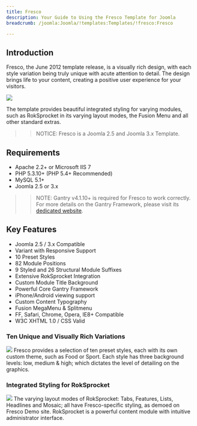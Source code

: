 ```yaml
---
title: Fresco
description: Your Guide to Using the Fresco Template for Joomla
breadcrumb: /joomla:Joomla/!templates:Templates/!fresco:Fresco

---
```


Introduction
-----
Fresco, the June 2012 template release, is a visually rich design, with each style variation being truly unique with acute attention to detail. The design brings life to your content, creating a positive user experience for your visitors.

![][fresco]

The template provides beautiful integrated styling for varying modules, such as RokSprocket in its varying layout modes, the Fusion Menu and all other standard extras.

>> NOTICE: Fresco is a Joomla 2.5 and Joomla 3.x Template.

Requirements
-----
* Apache 2.2+ or Microsoft IIS 7
* PHP 5.3.10+ (PHP 5.4+ Recommended)
* MySQL 5.1+
* Joomla 2.5 or 3.x

>> NOTE: Gantry v4.1.10+ is required for Fresco to work correctly. For more details on the Gantry Framework, please visit its [dedicated website](http://www.gantry-framework.org/).

Key Features
-----
* Joomla 2.5 / 3.x Compatible
* Variant with Responsive Support
* 10 Preset Styles
* 82 Module Positions
* 9 Styled and 26 Structural Module Suffixes
* Extensive RokSprocket Integration
* Custom Module Title Background
* Powerful Core Gantry Framework
* iPhone/Android viewing support
* Custom Content Typography
* Fusion MegaMenu & Splitmenu
* FF, Safari, Chrome, Opera, IE8+ Compatible
* W3C XHTML 1.0 / CSS Valid

### Ten Unique and Visually Rich Variations
![][level]
Fresco provides a selection of ten preset styles, each with its own custom theme, such as Food or Sport. Each style has three background levels: low, medium & high; which dictates the level of detailing on the graphics.

### Integrated Styling for RokSprocket
![][roksprocket]
The varying layout modes of RokSprocket: Tabs, Features, Lists, Headlines and Mosaic; all have Fresco-specific styling, as demoed on Fresco Demo site. RokSprocket is a powerful content module with intuitive administrator interface.

[gantry]: http://www.gantry-framework.org/
[fresco]: assets/fresco2.jpeg
[level]: assets/level.jpg
[roksprocket]: assets/roksprocket.jpg
[filezilla]: https://filezilla-project.org
[launcher]: ../../start/rocketlauncher.md
[strips]: assets/strips.jpg
[k2]: assets/k2.jpg